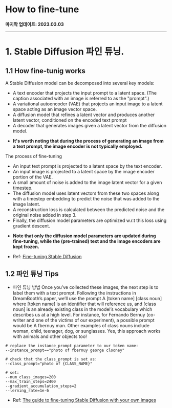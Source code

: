 # How to fine-tune

**마지막 업데이트: 2023.03.03**


---
    

# 1. Stable Diffusion 파인 튜닝.

## 1.1 How fine-tunig works

A Stable Diffusion model can be decomposed into several key models:
* A text encoder that projects the input prompt to a latent space. (The caption associated with an image is referred to as the "prompt".)
* A variational autoencoder (VAE) that projects an input image to a latent space acting as an image vector space.
* A diffusion model that refines a latent vector and produces another latent vector, conditioned on the encoded text prompt
* A decoder that generates images given a latent vector from the diffusion model.
- **It's worth noting that during the process of generating an image from a text prompt, the image encoder is not typically employed.**
 

The process of fine-tuning
* An input text prompt is projected to a latent space by the text encoder.
* An input image is projected to a latent space by the image encoder portion of the VAE.
* A small amount of noise is added to the image latent vector for a given timestep.
* The diffusion model uses latent vectors from these two spaces along with a timestep embedding to predict the noise that was added to the image latent.
* A reconstruction loss is calculated between the predicted noise and the original noise added in step 3.
* Finally, the diffusion model parameters are optimized w.r.t this loss using gradient descent.
- **Note that only the diffusion model parameters are updated during fine-tuning, while the (pre-trained) text and the image encoders are kept frozen.**
    
- Ref: [Fine-tuning Stable Diffusion](https://keras.io/examples/generative/finetune_stable_diffusion/)

## 1.2 파인 튜닝 Tips
* 파인 튜닝 방법
Once you’ve collected these images, the next step is to label them with a text prompt. Following the instructions in DreamBooth’s paper, we’ll use the prompt A [token name] [class noun] where [token name] is an identifier that will reference us, and [class noun] is an already existing class in the model’s vocabulary which describes us at a high level. For instance, for Fernando Bernuy (co-writer and one of the victims of our experiment), a possible prompt would be A fbernuy man. Other examples of class nouns include woman, child, teenager, dog, or sunglasses. Yes, this approach works with animals and other objects too!
```
# replace the instance_prompt parameter to our token name:
--instance_prompt=="photo of fbernuy george clooney"

# check that the class_prompt is set as:
--class_prompt="photo of {CLASS_NAME}"

# set:
--num_class_images=200
--max_train_steps=2400
--gradient_accumulation_steps=2
--lerning_rate=1e-6
```
- Ref: [The guide to fine-tuning Stable Diffusion with your own images](https://tryolabs.com/blog/2022/10/25/the-guide-to-fine-tuning-stable-diffusion-with-your-own-images)


